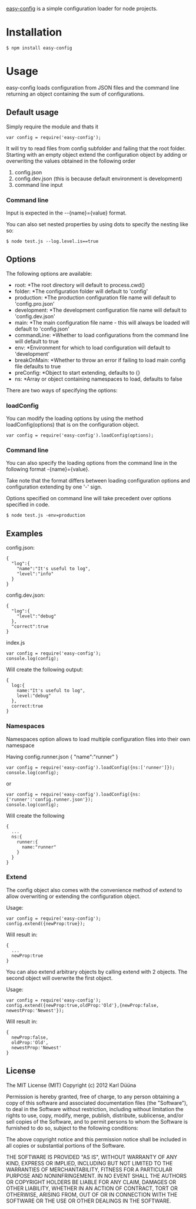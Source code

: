 [easy-config](https://github.com/DeadAlready/node-easy-config) is a simple configuration loader for node projects.

# Installation

    $ npm install easy-config

# Usage

easy-config loads configuration from JSON files and the command line returning an object containing the sum of configurations.

## Default usage

Simply require the module and thats it

    var config = require('easy-config');

It will try to read files from config subfolder and failing that the root folder.
Starting with an empty object extend the configuration object by adding or overwriting the values obtained in the following order

1. config.json
2. config.dev.json (this is because default environment is development)
3. command line input

### Command line

Input is expected in the --{name}={value} format.

You can also set nested properties by using dots to specify the nesting like so:

    $ node test.js --log.level.is==true  

## Options

The following options are available:

+ root: *The root directory will default to process.cwd()
+ folder: *The configuration folder will default to 'config'
+ production: *The production configuration file name will default to 'config.pro.json'
+ development: *The development configuration file name will default to 'config.dev.json'
+ main: *The main configuration file name - this will always be loaded will default to 'config.json'
+ commandLine: *Whether to load configurations from the command line will default to true
+ env: *Environment for which to load configuration will default to 'development'
+ breakOnMain: *Whether to throw an error if failing to load main config file defaults to true
+ preConfig: *Object to start extending, defaults to {}
+ ns: *Array or object containing namespaces to load, defaults to false

There are two ways of specifying the options:

### loadConfig

You can modify the loading options by using the method loadConfig(options) that is on the configuration object.

    var config = require('easy-config').loadConfig(options);

### Command line

You can also specify the loading options from the command line in the following format -{name}={value}.

Take note that the format differs between loading configuration options and configuration extending by one '-' sign.

Options specified on command line will take precedent over options specified in code.

    $ node test.js -env=production

## Examples

config.json:

    {
      "log":{
        "name":"It's useful to log",
        "level":"info"
      }
    }
config.dev.json:

    {
      "log":{
        "level":"debug"
      },
      "correct":true
    }

index.js

    var config = require('easy-config');
    console.log(config);

Will create the following output:

    {
      log:{
        name:"It's useful to log",
        level:"debug"
      },
      correct:true
    }

### Namespaces

Namespaces option allows to load multiple configuration files into their own namespace

Having config.runner.json
    {
      "name":"runner"
    }

    var config = require('easy-config').loadConfig({ns:['runner']});
    console.log(config);

or

    var config = require('easy-config').loadConfig({ns:{'runner':'config.runner.json'});
    console.log(config);

Will create the following

    {
      ...
      ns:{
        runner:{
          name:"runner"
        }
      }
    }

### Extend

The config object also comes with the convenience method of extend to allow overwriting 
or extending the configuration object.

Usage:

    var config = require('easy-config');
    config.extend({newProp:true});

Will result in:

    {
      ...
      newProp:true
    }

You can also extend arbitrary objects by calling extend with 2 objects. 
The second object will overwrite the first object.

Usage:

    var config = require('easy-config');
    config.extend({newProp:true,oldProp:'Old'},{newProp:false, newestProp:'Newest'});

Will result in:

    {
      newProp:false,
      oldProp:'Old',
      newestProp:'Newest'
    }

## License

The MIT License (MIT)
Copyright (c) 2012 Karl Düüna

Permission is hereby granted, free of charge, to any person obtaining a copy of
this software and associated documentation files (the "Software"), to deal in
the Software without restriction, including without limitation the rights to
use, copy, modify, merge, publish, distribute, sublicense, and/or sell copies of
the Software, and to permit persons to whom the Software is furnished to do so,
subject to the following conditions:

The above copyright notice and this permission notice shall be included in all
copies or substantial portions of the Software.

THE SOFTWARE IS PROVIDED "AS IS", WITHOUT WARRANTY OF ANY KIND, EXPRESS OR
IMPLIED, INCLUDING BUT NOT LIMITED TO THE WARRANTIES OF MERCHANTABILITY,
FITNESS FOR A PARTICULAR PURPOSE AND NONINFRINGEMENT. IN NO EVENT SHALL THE
AUTHORS OR COPYRIGHT HOLDERS BE LIABLE FOR ANY CLAIM, DAMAGES OR OTHER
LIABILITY, WHETHER IN AN ACTION OF CONTRACT, TORT OR OTHERWISE, ARISING FROM,
OUT OF OR IN CONNECTION WITH THE SOFTWARE OR THE USE OR OTHER DEALINGS IN THE
SOFTWARE.